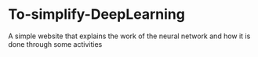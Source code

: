 # To-simplify-DeepLearning
A simple website that explains the work of the neural network and how it is done through some activities
